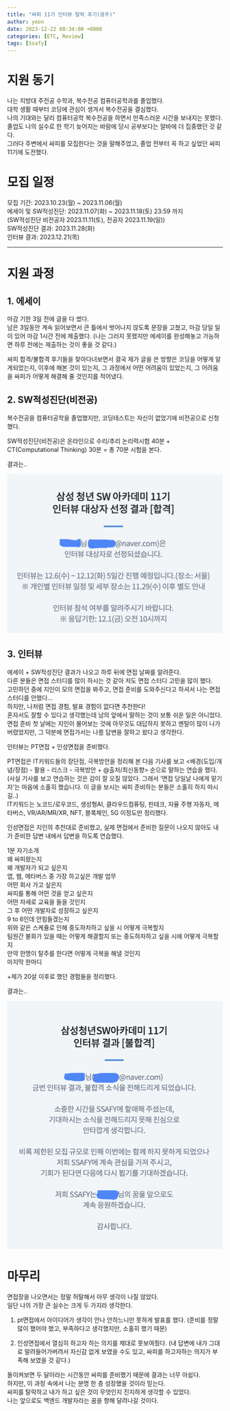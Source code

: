 ```yaml
---
title: "싸피 11기 인터뷰 탈락 후기(광주)"
author: yeon
date: 2023-12-22 00:34:00 +0800
categories: [ETC, Review]
tags: [Ssafy]
---
```


# 지원 동기

나는 지방대 주전공 수학과, 복수전공 컴퓨터공학과를 졸업했다.  
대학 생활 때부터 코딩에 관심이 생겨서 복수전공을 결심했다.  
나의 기대와는 달리 컴퓨터공학 복수전공을 하면서 만족스러운 시간을 보내지는 못했다.  
졸업도 나의 실수로 한 학기 늦어지는 바람에 당시 공부보다는 알바에 더 집중했던 것 같다.  
그러다 주변에서 싸피를 모집한다는 것을 말해주었고, 졸업 전부터 꼭 하고 싶었던 싸피 11기에 도전했다.  



# 모집 일정

모집 기간: 2023.10.23(월) ~ 2023.11.06(월)  
에세이 및 SW적성진단: 2023.11.07(화) ~ 2023.11.18(토) 23:59 까지  
(SW적성진단 비전공자 2023.11.11(토), 전공자 2023.11.19(일))  
SW적성진단 결과: 2023.11.28(화)  
인터뷰 결과: 2023.12.21(목)  

---

# 지원 과정

## 1. 에세이
마감 기한 3일 전에 글을 다 썼다.  
남은 3일동안 계속 읽어보면서 큰 틀에서 벗어나지 않도록 문장을 고쳤고, 마감 당일 일이 있어 마감 1시간 전에 제출했다. (나는 그러지 못했지만 에세이를 완성해놓고 가능하면 하루 전에는 제출하는 것이 좋을 것 같다.)  
 
싸피 합격/불합격 후기들을 찾아다녀보면서 결국 제가 글을 쓴 방향은 코딩을 어떻게 알게되었는지, 이후에 해본 것이 있는지, 그 과정에서 어떤 어려움이 있었는지, 그 어려움을 싸피가 어떻게 해결해 줄 것인지를 적어냈다.

## 2. SW적성진단(비전공)
복수전공을 컴퓨터공학을 졸업했지만, 코딩테스트는 자신이 없었기에 비전공으로 신청했다.  

SW적성진단(비전공)은 온라인으로 수리/추리 논리력시험 40분 + CT(Computational Thinking) 30분 = 총 70분 시험을 본다.

결과는..

<!-- <center>
<a href="https://ibb.co/LCDWR0L"><img src="https://i.ibb.co/0fpS2ng/essay.png" alt="essay" border="0"></a>
</center> -->
![essay](/assets/img/SsafyReview/essay.png)

## 3. 인터뷰
에세이 + SW적성진단 결과가 나오고 하루 뒤에 면접 날짜를 알려준다.  
다른 분들은 면접 스터디를 많이 하시는 것 같아 저도 면접 스터디 고민을 많이 했다.  
고민하던 중에 지인이 모의 면접을 봐주고, 면접 준비를 도와주신다고 하셔서 나는 면접 스터디를 안했다...  
하지만, 나처럼 면접 경험, 발표 경험이 없다면 추천한다!  
혼자서도 잘할 수 있다고 생각했는데 남의 앞에서 말하는 것이 보통 쉬운 일은 아니었다.  
면접 준비 첫 날에는 지인이 물어보는 것에 아무것도 대답하지 못하고 멘탈이 많이 나가버렸었지만, 그 덕분에 면접가서는 나름 답변을 잘하고 왔다고 생각한다.

인터뷰는 PT면접 + 인성면접을 준비했다.  

PT면접은 IT키워드들의 장단점, 극복방안을 정리해 본 다음 기사를 보고 <배경(도입/개념/장점) - 활용 - 리스크 - 극복방안 + @출처/최신동향> 순으로 말하는 연습을 했다.  
(사실 기사를 보고 연습하는 것은 감이 잘 오질 않았다. 그래서 '면접 당일날 나에게 맡기자'는 마음에 소홀히 했습니다. 이 글을 보시는 싸피 준비하는 분들은 소홀히 하지 마시길..)  
IT키워드는 노코드/로우코드, 생성형AI, 클라우드컴퓨팅, 핀테크, 자율 주행 자동차, 메타버스, VR/AR/MR/XR, NFT, 블록체인, 5G 이정도만 정리했다.

인성면접은 지인의 추천대로 준비했고, 실제 면접에서 준비한 질문이 나오지 않아도 내가 준비한 답변 내에서 답변을 하도록 연습했다.  

1분 자기소개  
왜 싸피왔는지  
왜 개발자가 되고 싶은지  
앱, 웹, 메타버스 중 가장 하고싶은 개발 업무  
어떤 회사 가고 싶은지  
싸피를 통해 어떤 것을 얻고 싶은지  
어떤 자세로 교육을 들을 것인지  
그 후 어떤 개발자로 성장하고 싶은지  
9 to 6인데 안힘들겠는지  
위와 같은 스케쥴로 인해 중도하차하고 싶을 시 어떻게 극복할지  
팀원간 불화가 있을 때는 어떻게 해결할지 또는 중도하차하고 싶을 시에 어떻게 극복할지  
만약 한명이 탈주를 한다면 어떻게 극복을 해낼 것인지  
마지막 한마디  

+제가 20살 이후로 했던 경험들을 정리했다.  

결과는..  

<!-- <center>
<a href="https://ibb.co/PNWmwjT"><img src="https://i.ibb.co/W6zxg5D/interview.png" alt="interview" border="0"></a>
</center> -->
![interview](/assets/img/SsafyReview/interview.png)

# 마무리
면접장을 나오면서는 정말 허탈해서 아무 생각이 나질 않았다.  
일단 나의 가장 큰 실수는 크게 두 가지라 생각한다. 

1. pt면접에서 아이디어가 생각이 안나 안하느니만 못하게 발표를 했다. (준비를 정말 많이 했어야 했고, 부족하다고 생각했지만, 소홀히 했기 때문) 

2. 인성면접에서 열심히 하고자 하는 의지를 제대로 못보여줬다. (내 답변에 내가 그대로 말려들어가버려서 자신감 없게 보였을 수도 있고, 싸피를 하고자하는 의지가 부족해 보였을 것 같다.)

돌이켜보면 두 달이라는 시간동안 싸피를 준비했기 때문에 결과는 너무 아쉽다.  
하지만, 이 과정 속에서 나는 분명 한 층 성장했을 것이라 믿는다.  
싸피를 탈락하고 내가 하고 싶은 것이 무엇인지 진지하게 생각할 수 있었다.  
나는 앞으로도 백엔드 개발자라는 꿈을 향해 달려나갈 것이다.  